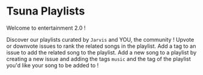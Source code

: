 # Tsuna Playlists

Welcome to entertainment 2.0 !

Discover our playlists curated by `Jarvis` and YOU, the community !
Upvote or downvote issues to rank the related songs in the playlist.
Add a tag to an issue to add the related song to the playlist.
Add a new song to a playlist by creating a new issue and adding the tags `music` and the tag of the playlist you'd like your song to be added to !
